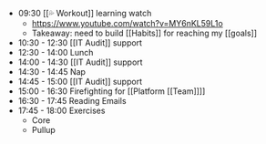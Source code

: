 - 09:30 [[💦 Workout]] learning watch 
    - https://www.youtube.com/watch?v=MY6nKL59L1o
    - Takeaway: need to build [[Habits]] for reaching my [[goals]]
- 10:30 - 12:30 [[IT Audit]] support
- 12:30 - 14:00 Lunch
- 14:00 - 14:30 [[IT Audit]] support
- 14:30 - 14:45 Nap
- 14:45 - 15:00 [[IT Audit]] support
- 15:00 - 16:30 Firefighting for [[Platform [[Team]]]]
- 16:30 - 17:45 Reading Emails
- 17:45 - 18:00 Exercises
    - Core
    - Pullup
